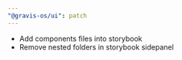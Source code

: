 ```yaml
---
"@gravis-os/ui": patch
---
```


- Add components files into storybook
- Remove nested folders in storybook sidepanel
